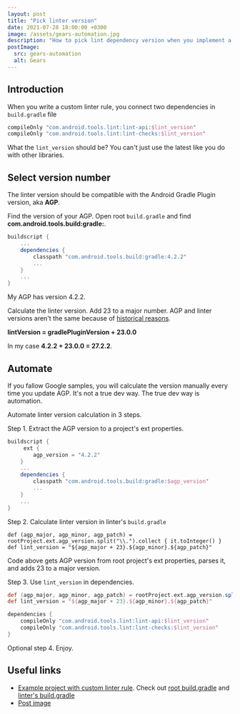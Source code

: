 ```yaml
---
layout: post
title: "Pick linter version"
date: 2021-07-28 18:00:00 +0300
image: /assets/gears-automation.jpg
description: "How to pick lint dependency version when you implement a custom lint rule for Android project."
postImage:
  src: gears-automation
  alt: Gears
---
```


## Introduction

When you write a custom linter rule,
you connect two dependencies in `build.gradle` file
```groovy
compileOnly "com.android.tools.lint:lint-api:$lint_version"
compileOnly "com.android.tools.lint:lint-checks:$lint_version"
```

What the `lint_version` should be?
You can't just use the latest like you do with other libraries. 


## Select version number

The linter version should be compatible with the Android Gradle Plugin version, aka **AGP**.

Find the version of your AGP.
Open root `build.gradle` and find **com.android.tools.build:gradle:**.
```groovy
buildscript {
    ...
    dependencies {
        classpath "com.android.tools.build:gradle:4.2.2"
        ...
    }
    ...
}
```
My AGP has version 4.2.2.

Calculate the linter version.
Add 23 to a major number.
AGP and linter versions aren't the same because of
[historical reasons](https://googlesamples.github.io/android-custom-lint-rules/api-guide.html#example:samplelintcheckgithubproject/lintversion?).

**lintVersion = gradlePluginVersion + 23.0.0**

In my case **4.2.2 + 23.0.0 = 27.2.2**.

## Automate

If you fallow Google samples, you will calculate the version manually every time you update AGP.
It's not a true dev way.
The true dev way is automation.

Automate linter version calculation in 3 steps.

Step 1. Extract the AGP version to a project's ext properties.

```groovy
buildscript {
     ext {
        agp_version = "4.2.2"
    }
    ...
    dependencies {
        classpath "com.android.tools.build:gradle:$agp_version"
        ...
    }
    ...
}
```

Step 2. Calculate linter version in linter's `build.gradle`
```goovy
def (agp_major, agp_minor, agp_patch) = rootProject.ext.agp_version.split("\\.").collect { it.toInteger() }
def lint_version = "${agp_major + 23}.${agp_minor}.${agp_patch}"
```
Code above gets AGP version from root project's ext properties, parses it, and adds 23 to a major version.

Step 3. Use `lint_version` in dependencies.

```groovy
def (agp_major, agp_minor, agp_patch) = rootProject.ext.agp_version.split("\\.").collect { it.toInteger() }
def lint_version = "${agp_major + 23}.${agp_minor}.${agp_patch}"

dependencies {
    compileOnly "com.android.tools.lint:lint-api:$lint_version"
    compileOnly "com.android.tools.lint:lint-checks:$lint_version"
}
```

Optional step 4. Enjoy.

## Useful links

* [Example project with custom linter rule](https://github.com/VysotskiVadim/jetpack-navigation-example).
Check out [root build.gradle](https://github.com/VysotskiVadim/jetpack-navigation-example/blob/master/build.gradle)
and [linter's build.gradle](https://github.com/VysotskiVadim/jetpack-navigation-example/blob/master/lintrules/build.gradle)
* [Post image](https://flic.kr/p/beLdMH)